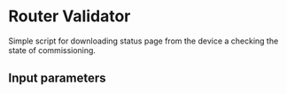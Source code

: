 # Router Validator

Simple script for downloading status page from the device a checking the state of commissioning.

## Input parameters


